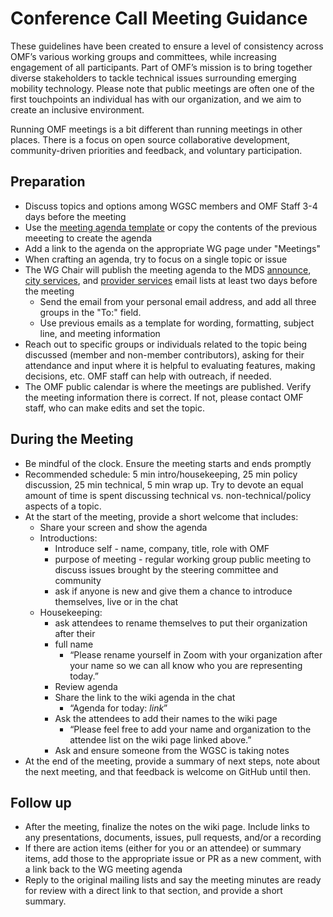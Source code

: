 # Conference Call Meeting Guidance 

These guidelines have been created to ensure a level of consistency across OMF’s various working groups and committees, while increasing engagement of all participants. Part of OMF’s mission is to bring together diverse stakeholders to tackle technical issues surrounding emerging mobility technology. Please note that public meetings are often one of the first touchpoints an individual has with our organization, and we aim to create an inclusive environment. 

Running OMF meetings is a bit different than running meetings in other places. There is a focus on open source collaborative development, community-driven priorities and feedback, and voluntary participation.

## Preparation

- Discuss topics and options among WGSC members and OMF Staff 3-4 days before the meeting
- Use the [meeting agenda template](https://github.com/openmobilityfoundation/governance/wiki/Web-Conference-Template) or copy the contents of the previous meeeting to create the agenda
- Add a link to the agenda on the appropriate WG page under "Meetings"
- When crafting an agenda, try to focus on a single topic or issue
- The WG Chair will publish the meeting agenda to the MDS [announce](https://groups.google.com/a/groups.openmobilityfoundation.org/forum/#!forum/mds-announce), [city services](https://groups.google.com/a/groups.openmobilityfoundation.org/g/mds-city-services), and [provider services](https://groups.google.com/a/groups.openmobilityfoundation.org/g/mds-provider-services) email lists at least two days before the meeting
   - Send the email from your personal email address, and add all three groups in the "To:" field.
   - Use previous emails as a template for wording, formatting, subject line, and meeting information
- Reach out to specific groups or individuals related to the topic being discussed (member and non-member contributors), asking for their attendance and input where it is helpful to evaluating features, making decisions, etc. OMF staff can help with outreach, if needed.
- The OMF public calendar is where the meetings are published. Verify the meeting information there is correct. If not, please contact OMF staff, who can make edits and set the topic.

## During the Meeting

- Be mindful of the clock. Ensure the meeting starts and ends promptly
- Recommended schedule: 5 min intro/housekeeping, 25 min policy discussion, 25 min technical, 5 min wrap up. Try to devote an equal amount of time is spent discussing technical vs. non-technical/policy aspects of a topic.
- At the start of the meeting, provide a short welcome that includes:
   - Share your screen and show the agenda
   - Introductions: 
      - Introduce self - name, company, title, role with OMF
      - purpose of meeting - regular working group public meeting to discuss issues brought by the steering committee and community
      - ask if anyone is new and give them a chance to introduce themselves, live or in the chat
   - Housekeeping: 
      - ask attendees to rename themselves to put their organization after their 
      - full name
         - “Please rename yourself in Zoom with your organization after your name so we can all know who you are representing today.”
      - Review agenda
      - Share the link to the wiki agenda in the chat 
         - “Agenda for today: _link_”
      - Ask the attendees to add their names to the wiki page
         - “Please feel free to add your name and organization to the attendee list on the wiki page linked above.”
      - Ask and ensure someone from the WGSC is taking notes
- At the end of the meeting, provide a summary of next steps, note about the next meeting, and that feedback is welcome on GitHub until then.

## Follow up

- After the meeting, finalize the notes on the wiki page. Include links to any presentations, documents, issues, pull requests, and/or a recording
- If there are action items (either for you or an attendee) or summary items, add those to the appropriate issue or PR as a new comment, with a link back to the WG meeting agenda
- Reply to the original mailing lists and say the meeting minutes are ready for review with a direct link to that section, and provide a short summary.
